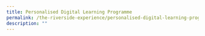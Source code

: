 ```yaml
---
title: Personalised Digital Learning Programme
permalink: /the-riverside-experience/personalised-digital-learning-programme
description: ""
---
```

